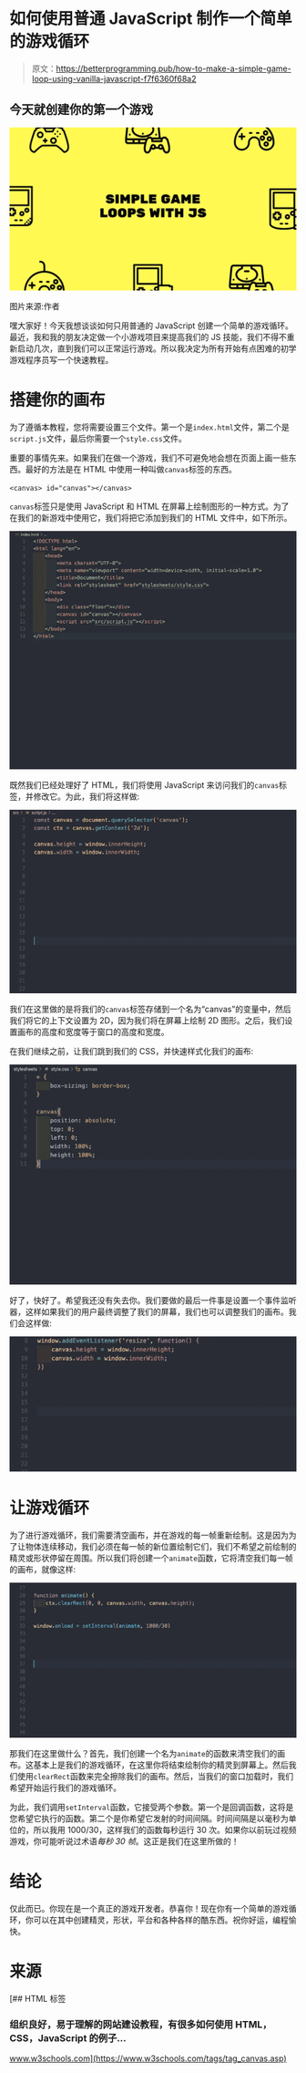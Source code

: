# 如何使用普通 JavaScript 制作一个简单的游戏循环

> 原文：<https://betterprogramming.pub/how-to-make-a-simple-game-loop-using-vanilla-javascript-f7f6360f68a2>

## 今天就创建你的第一个游戏

![](img/223b88021d517a10367e175aa41bc25e.png)

图片来源:作者

嘿大家好！今天我想谈谈如何只用普通的 JavaScript 创建一个简单的游戏循环。最近，我和我的朋友决定做一个小游戏项目来提高我们的 JS 技能，我们不得不重新启动几次，直到我们可以正常运行游戏。所以我决定为所有开始有点困难的初学游戏程序员写一个快速教程。

# 搭建你的画布

为了遵循本教程，您将需要设置三个文件。第一个是`index.html`文件，第二个是`script.js`文件，最后你需要一个`style.css`文件。

重要的事情先来。如果我们在做一个游戏，我们不可避免地会想在页面上画一些东西。最好的方法是在 HTML 中使用一种叫做`canvas`标签的东西。

`<canvas> id="canvas"></canvas>`

`canvas`标签只是使用 JavaScript 和 HTML 在屏幕上绘制图形的一种方式。为了在我们的新游戏中使用它，我们将把它添加到我们的 HTML 文件中，如下所示。

![](img/5f678ef19efa97be445921b7432ad68f.png)

既然我们已经处理好了 HTML，我们将使用 JavaScript 来访问我们的`canvas`标签，并修改它。为此，我们将这样做:

![](img/e8e81114c6d2970ef4af67b93b7e377e.png)

我们在这里做的是将我们的`canvas`标签存储到一个名为“canvas”的变量中，然后我们将它的上下文设置为 2D，因为我们将在屏幕上绘制 2D 图形。之后，我们设置画布的高度和宽度等于窗口的高度和宽度。

在我们继续之前，让我们跳到我们的 CSS，并快速样式化我们的画布:

![](img/1a387d4ce65e0fe6f6924837fa0e6482.png)

好了，快好了。希望我还没有失去你。我们要做的最后一件事是设置一个事件监听器，这样如果我们的用户最终调整了我们的屏幕，我们也可以调整我们的画布。我们会这样做:

![](img/c437665cbdb0f0f66726ab8d049a93c8.png)

# 让游戏循环

为了进行游戏循环，我们需要清空画布，并在游戏的每一帧重新绘制。这是因为为了让物体连续移动，我们必须在每一帧的新位置绘制它们，我们不希望之前绘制的精灵或形状停留在周围。所以我们将创建一个`animate`函数，它将清空我们每一帧的画布，就像这样:

![](img/2cd1547da792b83eeb7e00378cd13750.png)

那我们在这里做什么？首先，我们创建一个名为`animate`的函数来清空我们的画布。这基本上是我们的游戏循环，在这里你将结束绘制你的精灵到屏幕上。然后我们使用`clearRect`函数来完全擦除我们的画布。然后，当我们的窗口加载时，我们希望开始运行我们的游戏循环。

为此，我们调用`setInterval`函数，它接受两个参数。第一个是回调函数，这将是您希望它执行的函数。第二个是你希望它发射的时间间隔。时间间隔是以毫秒为单位的，所以我用 1000/30，这样我们的函数每秒运行 30 次。如果你以前玩过视频游戏，你可能听说过术语*每秒 30 帧*。这正是我们在这里所做的！

# 结论

仅此而已。你现在是一个真正的游戏开发者。恭喜你！现在你有一个简单的游戏循环，你可以在其中创建精灵，形状，平台和各种各样的酷东西。祝你好运，编程愉快。

# 来源

[](https://www.w3schools.com/tags/tag_canvas.asp) [## HTML 标签

### 组织良好，易于理解的网站建设教程，有很多如何使用 HTML，CSS，JavaScript 的例子…

www.w3schools.com](https://www.w3schools.com/tags/tag_canvas.asp)